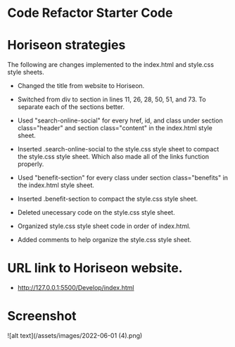 # Code Refactor Starter Code

# Horiseon strategies
The following are changes implemented to the index.html and style.css style sheets.

* Changed the title from website to Horiseon.

* Switched from div to section in lines 11, 26, 28, 50, 51, and 73. To separate each of the sections better.

* Used "search-online-social" for every href, id, and class under section class="header" and section class="content" in the index.html style sheet.

* Inserted .search-online-social to the style.css style sheet to compact the style.css style sheet. Which also made all of the links function properly. 

* Used "benefit-section" for every class under section class="benefits" in the index.html style sheet.

* Inserted .benefit-section to compact the style.css style sheet.

* Deleted unecessary code on the style.css style sheet.

* Organized style.css style sheet code in order of index.html.

* Added comments to help organize the style.css style sheet.

# URL link to Horiseon website.

* http://127.0.0.1:5500/Develop/index.html

# Screenshot
![alt text](/assets/images/2022-06-01 (4).png)